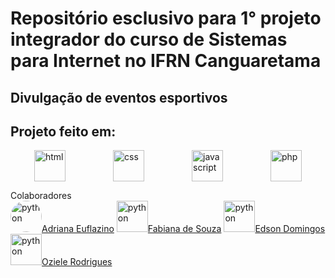 # Repositório esclusivo para 1° projeto integrador do curso de Sistemas para Internet no IFRN Canguaretama  

## Divulgação de eventos esportivos

## Projeto feito em:
<section style="display:flex;justify-content:space-around">
  <img width="50px" height="50px" src="https://img.icons8.com/color/2x/html-5.png" title="html">
  <img width="50px" height="50px" src="https://img.icons8.com/color/2x/css3.png" title="css">
  <img width="50px" height="50px" src="https://img.icons8.com/color/2x/javascript.png" title="javascript">
  <img width="50px" height="50px" src="https://img.icons8.com/color/2x/php.png" title="php">
</section>

Colaboradores  
<a href='https://github.com/Euflazino'><img width="50px" height="50px" style="border-radius:50%;" src="https://avatars.githubusercontent.com/u/90802929?s=100&v=4" title="python">Adriana Euflazino</a>
<a href='https://github.com/Edsondomngos'><img width="50px" height="50px" src="https://avatars.githubusercontent.com/u/19561498?s=64&v=4" title="python">Fabiana de Souza</a>
<a href='https://github.com/Byanna13'><img width="50px" height="50px" src="https://avatars.githubusercontent.com/u/89141419?s=100&v=4" title="python">Edson Domingos</a>
<a href='https://github.com/OzieleOliveira'><img width="50px" height="50px" src="https://avatars.githubusercontent.com/u/100812251?s=100&v=4" title="python">Oziele Rodrigues</a>
